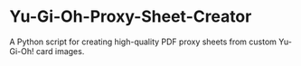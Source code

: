 # Yu-Gi-Oh-Proxy-Sheet-Creator
A Python script for creating high-quality PDF proxy sheets from custom Yu-Gi-Oh! card images. 
